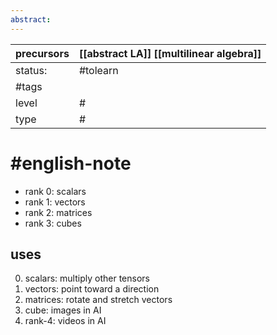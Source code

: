 ```yaml
---
abstract:
---
```

| precursors | [[abstract LA]] [[multilinear algebra]] |
| ---------- | --------------------------------------- |
| status:    | #tolearn                                |
| #tags      |                                         |
| level      | #                                       |
| type       | #                                       |
# #english-note 
- rank 0: scalars
- rank 1: vectors
- rank 2: matrices
- rank 3: cubes
## uses
0. scalars: multiply other tensors
1. vectors: point toward a direction
2. matrices: rotate and stretch vectors
3. cube: images in AI
4. rank-4: videos in AI